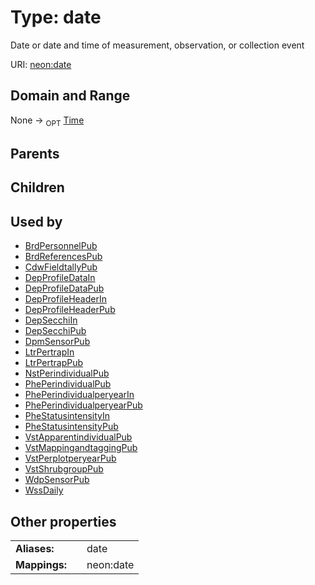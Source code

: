 
# Type: date


Date or date and time of measurement, observation, or collection event

URI: [neon:date](https://data.neonscience.org/date)


## Domain and Range

None ->  <sub>OPT</sub> [Time](types/Time.md)

## Parents


## Children


## Used by

 * [BrdPersonnelPub](BrdPersonnelPub.md)
 * [BrdReferencesPub](BrdReferencesPub.md)
 * [CdwFieldtallyPub](CdwFieldtallyPub.md)
 * [DepProfileDataIn](DepProfileDataIn.md)
 * [DepProfileDataPub](DepProfileDataPub.md)
 * [DepProfileHeaderIn](DepProfileHeaderIn.md)
 * [DepProfileHeaderPub](DepProfileHeaderPub.md)
 * [DepSecchiIn](DepSecchiIn.md)
 * [DepSecchiPub](DepSecchiPub.md)
 * [DpmSensorPub](DpmSensorPub.md)
 * [LtrPertrapIn](LtrPertrapIn.md)
 * [LtrPertrapPub](LtrPertrapPub.md)
 * [NstPerindividualPub](NstPerindividualPub.md)
 * [PhePerindividualPub](PhePerindividualPub.md)
 * [PhePerindividualperyearIn](PhePerindividualperyearIn.md)
 * [PhePerindividualperyearPub](PhePerindividualperyearPub.md)
 * [PheStatusintensityIn](PheStatusintensityIn.md)
 * [PheStatusintensityPub](PheStatusintensityPub.md)
 * [VstApparentindividualPub](VstApparentindividualPub.md)
 * [VstMappingandtaggingPub](VstMappingandtaggingPub.md)
 * [VstPerplotperyearPub](VstPerplotperyearPub.md)
 * [VstShrubgroupPub](VstShrubgroupPub.md)
 * [WdpSensorPub](WdpSensorPub.md)
 * [WssDaily](WssDaily.md)

## Other properties

|  |  |  |
| --- | --- | --- |
| **Aliases:** | | date |
| **Mappings:** | | neon:date |

